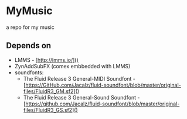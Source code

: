 # MyMusic

a repo for my music

## Depends on

- LMMS - [http://lmms.io/]()
- ZynAddSubFX (comex embbedded with LMMS)
- soundfonts:
	- The Fluid Release 3 General-MIDI Soundfont - [https://GitHub.com/Jacalz/fluid-soundfont/blob/master/original-files/FluidR3_GM.sf2]()
	- The Fluid Release 3 General-Sound Soundfont - [https://github.com/Jacalz/fluid-soundfont/blob/master/original-files/FluidR3_GS.sf2]()
